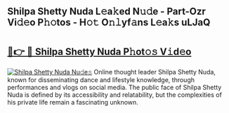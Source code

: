 ## Shilpa Shetty Nuda L𝚎a𝚔ed N𝚞𝚍e - Part-Ozr Vi𝚍𝚎o P𝚑𝚘tos - H𝚘𝚝 O𝚗𝚕yf𝚊ns L𝚎a𝚔s uLJaQ

# <h2><a href="http://kf6rqi.oniu.top/?m=Shilpa+Shetty+Nuda">🔗👉 🔴 Shilpa Shetty Nuda P𝚑ot𝚘𝚜 V𝚒d𝚎o</a></h2>

[![Shilpa Shetty Nuda Nu𝚍e𝚜](https://i.imgur.com/0qMVB7G.gif)](http://kf6rqi.oniu.top/?m=Shilpa+Shetty+Nuda)
Online thought leader Shilpa Shetty Nuda, known for disseminating dance and lifestyle knowledge, through performances and vlogs on social media. The public face of Shilpa Shetty Nuda is defined by its accessibility and relatability, but the complexities of his private life remain a fascinating unknown.  
